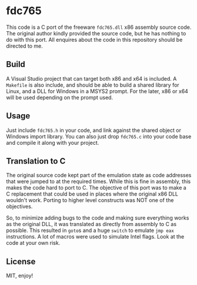 # fdc765

This code is a C port of the freeware `fdc765.dll` x86 assembly source code. The original author kindly provided the source code, but he has nothing to do with this port. All enquires about the code in this repository should be directed to me.

## Build

A Visual Studio project that can target both x86 and x64 is included. A `Makefile` is also include, and should be able to build a shared library for Linux, and a DLL for Windows in a MSYS2 prompt. For the later, x86 or x64 will be used depending on the prompt used.

## Usage

Just include `fdc765.h` in your code, and link against the shared object or Windows import library. You can also just drop `fdc765.c` into your code base and compile it along with your project.

## Translation to C

The original source code kept part of the emulation state as code addresses that were jumped to at the required times. While this is fine in assembly, this makes the code hard to port to C. The objective of this port was to make a C replacement that could be used in places where the original x86 DLL wouldn't work. Porting to higher level constructs was NOT one of the objectives.

So, to minimize adding bugs to the code and making sure everything works as the original DLL, it was translated as directly from assembly to C as possible. This resulted in `goto`s and a huge `switch` to emulate `jmp eax` instructions. A lot of macros were used to simulate Intel flags. Look at the code at your own risk.

## License

MIT, enjoy!

